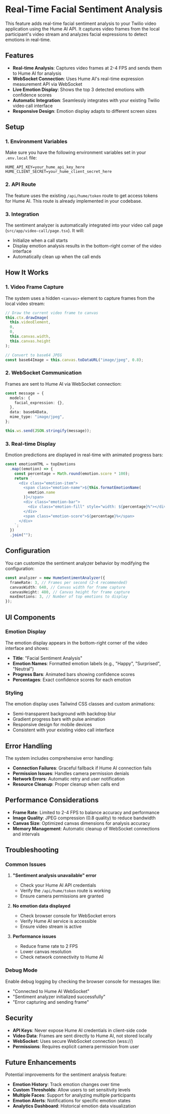 # Real-Time Facial Sentiment Analysis

This feature adds real-time facial sentiment analysis to your Twilio video application using the Hume AI API. It captures video frames from the local participant's video stream and analyzes facial expressions to detect emotions in real-time.

## Features

- **Real-time Analysis**: Captures video frames at 2-4 FPS and sends them to Hume AI for analysis
- **WebSocket Connection**: Uses Hume AI's real-time expression measurement API via WebSocket
- **Live Emotion Display**: Shows the top 3 detected emotions with confidence scores
- **Automatic Integration**: Seamlessly integrates with your existing Twilio video call interface
- **Responsive Design**: Emotion display adapts to different screen sizes

## Setup

### 1. Environment Variables

Make sure you have the following environment variables set in your `.env.local` file:

```env
HUME_API_KEY=your_hume_api_key_here
HUME_CLIENT_SECRET=your_hume_client_secret_here
```

### 2. API Route

The feature uses the existing `/api/hume/token` route to get access tokens for Hume AI. This route is already implemented in your codebase.

### 3. Integration

The sentiment analyzer is automatically integrated into your video call page (`src/app/video-call/page.tsx`). It will:

- Initialize when a call starts
- Display emotion analysis results in the bottom-right corner of the video interface
- Automatically clean up when the call ends

## How It Works

### 1. Video Frame Capture

The system uses a hidden `<canvas>` element to capture frames from the local video stream:

```typescript
// Draw the current video frame to canvas
this.ctx.drawImage(
  this.videoElement,
  0,
  0,
  this.canvas.width,
  this.canvas.height
);

// Convert to base64 JPEG
const base64Image = this.canvas.toDataURL("image/jpeg", 0.8);
```

### 2. WebSocket Communication

Frames are sent to Hume AI via WebSocket connection:

```typescript
const message = {
  models: {
    facial_expression: {},
  },
  data: base64Data,
  mime_type: "image/jpeg",
};

this.ws.send(JSON.stringify(message));
```

### 3. Real-time Display

Emotion predictions are displayed in real-time with animated progress bars:

```typescript
const emotionHTML = topEmotions
  .map((emotion) => {
    const percentage = Math.round(emotion.score * 100);
    return `
      <div class="emotion-item">
        <span class="emotion-name">${this.formatEmotionName(
          emotion.name
        )}</span>
        <div class="emotion-bar">
          <div class="emotion-fill" style="width: ${percentage}%"></div>
        </div>
        <span class="emotion-score">${percentage}%</span>
      </div>
    `;
  })
  .join("");
```

## Configuration

You can customize the sentiment analyzer behavior by modifying the configuration:

```typescript
const analyzer = new HumeSentimentAnalyzer({
  frameRate: 3, // Frames per second (2-4 recommended)
  canvasWidth: 640, // Canvas width for frame capture
  canvasHeight: 480, // Canvas height for frame capture
  maxEmotions: 3, // Number of top emotions to display
});
```

## UI Components

### Emotion Display

The emotion display appears in the bottom-right corner of the video interface and shows:

- **Title**: "Facial Sentiment Analysis"
- **Emotion Names**: Formatted emotion labels (e.g., "Happy", "Surprised", "Neutral")
- **Progress Bars**: Animated bars showing confidence scores
- **Percentages**: Exact confidence scores for each emotion

### Styling

The emotion display uses Tailwind CSS classes and custom animations:

- Semi-transparent background with backdrop blur
- Gradient progress bars with pulse animation
- Responsive design for mobile devices
- Consistent with your existing video call interface

## Error Handling

The system includes comprehensive error handling:

- **Connection Failures**: Graceful fallback if Hume AI connection fails
- **Permission Issues**: Handles camera permission denials
- **Network Errors**: Automatic retry and user notification
- **Resource Cleanup**: Proper cleanup when calls end

## Performance Considerations

- **Frame Rate**: Limited to 2-4 FPS to balance accuracy and performance
- **Image Quality**: JPEG compression (0.8 quality) to reduce bandwidth
- **Canvas Size**: Optimized canvas dimensions for analysis accuracy
- **Memory Management**: Automatic cleanup of WebSocket connections and intervals

## Troubleshooting

### Common Issues

1. **"Sentiment analysis unavailable" error**

   - Check your Hume AI API credentials
   - Verify the `/api/hume/token` route is working
   - Ensure camera permissions are granted

2. **No emotion data displayed**

   - Check browser console for WebSocket errors
   - Verify Hume AI service is accessible
   - Ensure video stream is active

3. **Performance issues**
   - Reduce frame rate to 2 FPS
   - Lower canvas resolution
   - Check network connectivity to Hume AI

### Debug Mode

Enable debug logging by checking the browser console for messages like:

- "Connected to Hume AI WebSocket"
- "Sentiment analyzer initialized successfully"
- "Error capturing and sending frame"

## Security

- **API Keys**: Never expose Hume AI credentials in client-side code
- **Video Data**: Frames are sent directly to Hume AI, not stored locally
- **WebSocket**: Uses secure WebSocket connection (wss://)
- **Permissions**: Requires explicit camera permission from user

## Future Enhancements

Potential improvements for the sentiment analysis feature:

- **Emotion History**: Track emotion changes over time
- **Custom Thresholds**: Allow users to set sensitivity levels
- **Multiple Faces**: Support for analyzing multiple participants
- **Emotion Alerts**: Notifications for specific emotion states
- **Analytics Dashboard**: Historical emotion data visualization

